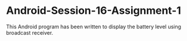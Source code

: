 # Android-Session-16-Assignment-1
This Android program has been written to display the battery level using broadcast receiver.
